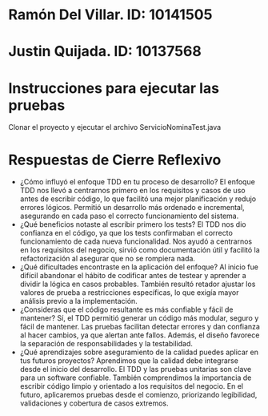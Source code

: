 # Ramón Del Villar. ID: 10141505
# Justin Quijada. ID: 10137568

# Instrucciones para ejecutar las pruebas
Clonar el proyecto y ejecutar el archivo ServicioNominaTest.java

# Respuestas de Cierre Reflexivo 
- ¿Cómo influyó el enfoque TDD en tu proceso de desarrollo?
El enfoque TDD nos llevó a centrarnos primero en los requisitos y casos de uso antes de escribir código, lo que facilitó una mejor planificación y redujo errores lógicos. Permitió un desarrollo más ordenado e incremental, asegurando en cada paso el correcto funcionamiento del sistema.
- ¿Qué beneficios notaste al escribir primero los tests?
El TDD nos dio confianza en el código, ya que los tests confirmaban el correcto funcionamiento de cada nueva funcionalidad. Nos ayudó a centrarnos en los requisitos del negocio, sirvió como documentación útil y facilitó la refactorización al asegurar que no se rompiera nada.
- ¿Qué dificultades encontraste en la aplicación del enfoque?
Al inicio fue difícil abandonar el hábito de codificar antes de testear y aprender a dividir la lógica en casos probables. También resultó retador ajustar los valores de prueba a restricciones específicas, lo que exigía mayor análisis previo a la implementación.
- ¿Consideras que el código resultante es más confiable y fácil de mantener?
Sí, el TDD permitió generar un código más modular, seguro y fácil de mantener. Las pruebas facilitan detectar errores y dan confianza al hacer cambios, ya que alertan ante fallos. Además, el diseño favorece la separación de responsabilidades y la testabilidad.
- ¿Qué aprendizajes sobre aseguramiento de la calidad puedes aplicar en tus futuros proyectos?
Aprendimos que la calidad debe integrarse desde el inicio del desarrollo. El TDD y las pruebas unitarias son clave para un software confiable. También comprendimos la importancia de escribir código limpio y orientado a los requisitos del negocio. En el futuro, aplicaremos pruebas desde el comienzo, priorizando legibilidad, validaciones y cobertura de casos extremos.
